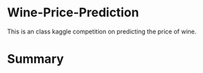 # Wine-Price-Prediction
This is an class kaggle  competition on predicting the price of wine.

# Summary

